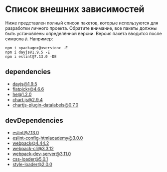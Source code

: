 # Список внешних зависимостей

Ниже представлен полный список пакетов, которые используются для разработки личного проекта. Обратите внимание, все пакеты должны быть установлены определённой версии. Версия пакета вводится после символа `@`. Например: 

```
npm i <package>@<version> -E
npm i dayjs@1.9.5 -E
npm i eslint@7.13.0 -DE
``` 

## dependencies

* dayjs@1.9.5
* flatpickr@4.6.6
* he@1.2.0
* chart.js@2.9.4
* chartjs-plugin-datalabels@0.7.0

## devDependencies

* eslint@7.13.0
* eslint-config-htmlacademy@3.0.0
* webpack@4.44.2
* webpack-cli@3.3.12
* webpack-dev-server@3.11.0
* css-loader@5.0.1
* style-loader@2.0.0

